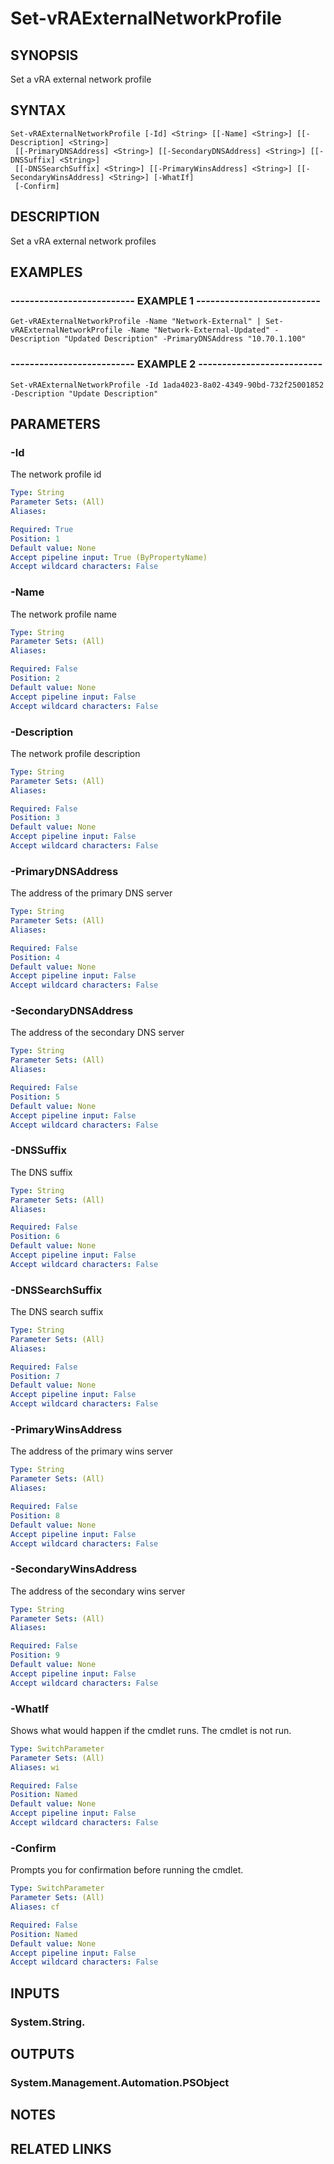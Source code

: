 # Set-vRAExternalNetworkProfile

## SYNOPSIS
Set a vRA external network profile

## SYNTAX

```
Set-vRAExternalNetworkProfile [-Id] <String> [[-Name] <String>] [[-Description] <String>]
 [[-PrimaryDNSAddress] <String>] [[-SecondaryDNSAddress] <String>] [[-DNSSuffix] <String>]
 [[-DNSSearchSuffix] <String>] [[-PrimaryWinsAddress] <String>] [[-SecondaryWinsAddress] <String>] [-WhatIf]
 [-Confirm]
```

## DESCRIPTION
Set a vRA external network profiles

## EXAMPLES

### -------------------------- EXAMPLE 1 --------------------------
```
Get-vRAExternalNetworkProfile -Name "Network-External" | Set-vRAExternalNetworkProfile -Name "Network-External-Updated" -Description "Updated Description" -PrimaryDNSAddress "10.70.1.100"
```

### -------------------------- EXAMPLE 2 --------------------------
```
Set-vRAExternalNetworkProfile -Id 1ada4023-8a02-4349-90bd-732f25001852 -Description "Update Description"
```

## PARAMETERS

### -Id
The network profile id

```yaml
Type: String
Parameter Sets: (All)
Aliases: 

Required: True
Position: 1
Default value: None
Accept pipeline input: True (ByPropertyName)
Accept wildcard characters: False
```

### -Name
The network profile name

```yaml
Type: String
Parameter Sets: (All)
Aliases: 

Required: False
Position: 2
Default value: None
Accept pipeline input: False
Accept wildcard characters: False
```

### -Description
The network profile description

```yaml
Type: String
Parameter Sets: (All)
Aliases: 

Required: False
Position: 3
Default value: None
Accept pipeline input: False
Accept wildcard characters: False
```

### -PrimaryDNSAddress
The address of the primary DNS server

```yaml
Type: String
Parameter Sets: (All)
Aliases: 

Required: False
Position: 4
Default value: None
Accept pipeline input: False
Accept wildcard characters: False
```

### -SecondaryDNSAddress
The address of the secondary DNS server

```yaml
Type: String
Parameter Sets: (All)
Aliases: 

Required: False
Position: 5
Default value: None
Accept pipeline input: False
Accept wildcard characters: False
```

### -DNSSuffix
The DNS suffix

```yaml
Type: String
Parameter Sets: (All)
Aliases: 

Required: False
Position: 6
Default value: None
Accept pipeline input: False
Accept wildcard characters: False
```

### -DNSSearchSuffix
The DNS search suffix

```yaml
Type: String
Parameter Sets: (All)
Aliases: 

Required: False
Position: 7
Default value: None
Accept pipeline input: False
Accept wildcard characters: False
```

### -PrimaryWinsAddress
The address of the primary wins server

```yaml
Type: String
Parameter Sets: (All)
Aliases: 

Required: False
Position: 8
Default value: None
Accept pipeline input: False
Accept wildcard characters: False
```

### -SecondaryWinsAddress
The address of the secondary wins server

```yaml
Type: String
Parameter Sets: (All)
Aliases: 

Required: False
Position: 9
Default value: None
Accept pipeline input: False
Accept wildcard characters: False
```

### -WhatIf
Shows what would happen if the cmdlet runs.
The cmdlet is not run.

```yaml
Type: SwitchParameter
Parameter Sets: (All)
Aliases: wi

Required: False
Position: Named
Default value: None
Accept pipeline input: False
Accept wildcard characters: False
```

### -Confirm
Prompts you for confirmation before running the cmdlet.

```yaml
Type: SwitchParameter
Parameter Sets: (All)
Aliases: cf

Required: False
Position: Named
Default value: None
Accept pipeline input: False
Accept wildcard characters: False
```

## INPUTS

### System.String.

## OUTPUTS

### System.Management.Automation.PSObject

## NOTES

## RELATED LINKS


